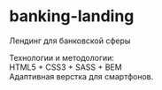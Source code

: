 # banking-landing
Лендинг для банковской сферы

Технологии и методологии:
<br>
HTML5 + CSS3 + SASS + BEM
<br>
Адаптивная верстка для смартфонов.

